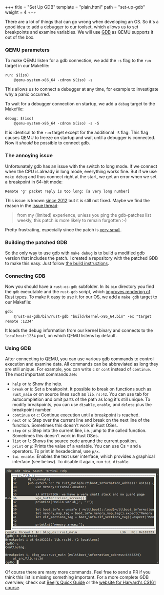 +++
title = "Set Up GDB"
template = "plain.html"
path = "set-up-gdb"
weight = 4
+++

There are a lot of things that can go wrong when developing an OS. So it's a good idea to add a debugger to our toolset, which allows us to set breakpoints and examine variables. We will use [GDB](https://www.gnu.org/software/gdb/) as QEMU supports it out of the box.

### QEMU parameters
To make QEMU listen for a gdb connection, we add the `-s` flag to the `run` target in our Makefile:

```make
run: $(iso)
	@qemu-system-x86_64 -cdrom $(iso) -s
```
This allows us to connect a debugger at any time, for example to investigate why a panic occurred.

To wait for a debugger connection on startup, we add a `debug` target to the Makefile:

```make
debug: $(iso)
	@qemu-system-x86_64 -cdrom $(iso) -s -S
```
It is identical to the `run` target except for the additional `-S` flag. This flag causes QEMU to freeze on startup and wait until a debugger is connected. Now it _should_ be possible to connect gdb.

### The annoying issue
Unfortunately gdb has an issue with the switch to long mode. If we connect when the CPU is already in long mode, everything works fine. But if we use `make debug` and thus connect right at the start, we get an error when we set a breakpoint in 64-bit mode:

```
Remote 'g' packet reply is too long: [a very long number]
```
This issue is known [since 2012][gdb issue patch] but it is still not fixed. Maybe we find the reason in the [issue thread][gdb issue thread]:

[gdb issue patch]: https://web.archive.org/web/20190114181420/http://www.cygwin.com/ml/gdb-patches/2012-03/msg00116.html
[gdb issue thread]: https://sourceware.org/bugzilla/show_bug.cgi?id=13984#c11

> from my (limited) experience, unless you ping the gdb-patches list weekly, this patch is more likely to remain forgotten :-)

Pretty frustrating, especially since the patch is [very small][gdb patch commit].

[gdb patch commit]: https://github.com/phil-opp/binutils-gdb/commit/9e88c451844ad38bb82fe77d1f388c87c41b4520

### Building the patched GDB
So the only way to use gdb with `make debug` is to build a modified gdb version that includes the patch. I created a repository with the patched GDB to make this easy. Just follow [the build instructions].

[the build instructions]: https://github.com/phil-opp/binutils-gdb#gdb-for-64-bit-rust-operating-systems

### Connecting GDB
Now you should have a `rust-os-gdb` subfolder. In its `bin` directory you find the `gdb` executable and the `rust-gdb` script, which [improves rendering of Rust types]. To make it easy to use it for our OS, we add a `make gdb` target to our Makefile:

[improves rendering of Rust types]: https://michaelwoerister.github.io/2015/03/27/rust-xxdb.html

```make
gdb:
	@rust-os-gdb/bin/rust-gdb "build/kernel-x86_64.bin" -ex "target remote :1234"
```
It loads the debug information from our kernel binary and connects to the `localhost:1234` port, on which QEMU listens by default.

### Using GDB
After connecting to QEMU, you can use various gdb commands to control execution and examine data. All commands can be abbreviated as long they are still unique. For example, you can write `c` or `cont` instead of `continue`. The most important commands are:

- `help` or `h`: Show the help.
- `break` or `b`: Set a breakpoint. It possible to break on functions such as `rust_main` or on source lines such as `lib.rs:42`. You can use tab for autocompletion and omit parts of the path as long it's still unique. To modify breakpoints, you can use `disable`, `enable`, and `delete` plus the breakpoint number.
- `continue` or `c`: Continue execution until a breakpoint is reached.
- `next` or `n`: Step over the current line and break on the next line of the function. Sometimes this doesn't work in Rust OSes.
- `step` or `s`: Step into the current line, i.e. jump to the called function. Sometimes this doesn't work in Rust OSes.
- `list` or `l`: Shows the source code around the current position.
- `print` or `p`: Prints the value of a variable. You can use Cs `*` and `&` operators. To print in hexadecimal, use `p/x`.
- `tui enable`: Enables the text user interface, which provides a graphical interface (see below). To disable it again, run `tui disable`.

![gdb text user interface](gdb-tui-screenshot.png)

Of course there are many more commands. Feel free to send a PR if you think this list is missing something important. For a more complete GDB overview, check out [Beej's Quick Guide][bggdb] or the [website for Harvard's CS161 course][CS161].

[bggdb]: http://beej.us/guide/bggdb/
[CS161]: http://www.eecs.harvard.edu/~cs161/resources/gdb.html
